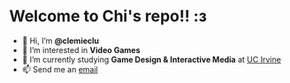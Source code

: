 # Welcome to Chi's repo!! :з
- 👋 Hi, I’m **@clemieclu**
- 👀 I’m interested in **Video Games**
- 🌱 I’m currently studying **Game Design & Interactive Media** at [UC Irvine](https://uci.edu/)
- 📫 Send me an [email](nguyenyc@uci.edu)

<!---
clemieclu/clemieclu is a ✨ special ✨ repository because its `README.md` (this file) appears on your GitHub profile.
You can click the Preview link to take a look at your changes.
--->

